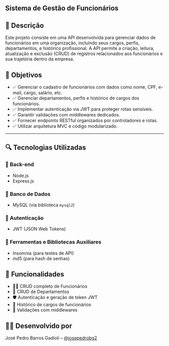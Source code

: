 ## Sistema de Gestão de Funcionários

## 📌 Descrição

Este projeto consiste em uma API desenvolvida para gerenciar dados de funcionários em uma organização, incluindo seus cargos, perfis, departamentos, e histórico profissional. A API permite a criação, leitura, atualização e exclusão (CRUD) de registros relacionados aos funcionários e sua trajetória dentro da empresa.

## 🎯 Objetivos

- ✅ Gerenciar o cadastro de funcionários com dados como nome, CPF, e-mail, cargo, salário, etc.
- ✅ Gerenciar departamentos, perfis e histórico de cargos dos funcionários.
- ✅ Implementar autenticação via JWT para proteger rotas sensíveis.
- ✅ Garantir validações com middlewares dedicados.
- ✅ Fornecer endpoints RESTful organizados por controladores e rotas.
- ✅ Utilizar arquitetura MVC e código modularizado.

---

## 🔍 Tecnologias Utilizadas

### 🔹 Back-end

- Node.js
- Express.js

### 🔹 Banco de Dados

- MySQL (via biblioteca `mysql2`)

### 🔹 Autenticação

- JWT (JSON Web Tokens)

### 🔹 Ferramentas e Bibliotecas Auxiliares

- Insomnia (para testes de API)
- md5 (para hash de senhas)

## 🧪 Funcionalidades

- 👨‍💼 CRUD completo de Funcionários
- 🏢 CRUD de Departamentos
- 🛡 Autenticação e geração de token JWT
- 🧾 Histórico de cargos de funcionários
- 📜 Validações com middlewares

## 👨‍💻 Desenvolvido por

José Pedro Barros Gadioli – [@josepedrobg2](https://github.com/josepedrobg2)

